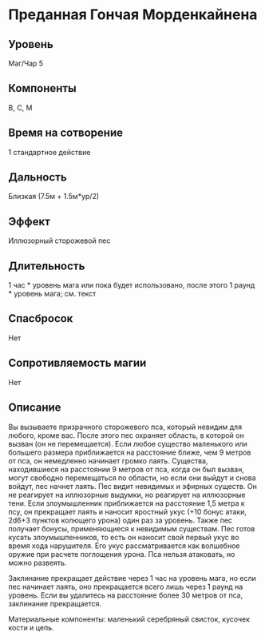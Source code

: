 # Преданная Гончая Морденкайнена

## Уровень
Маг/Чар 5
## Компоненты
В, С, М
## Время на сотворение
1 стандартное действие
## Дальность
Близкая (7.5м + 1.5м*ур/2)
## Эффект
Иллюзорный сторожевой пес
## Длительность
1 час * уровень мага или пока будет использовано, после этого 1 раунд * уровень мага; см. текст
## Спасбросок
Нет
## Сопротивляемость магии
Нет
## Описание
Вы вызываете призрачного сторожевого пса, который невидим для любого, кроме вас. После этого пес охраняет область, в которой он вызван (он не перемещается). Если любое существо маленького или большего размера приближается на расстояние ближе, чем 9 метров от пса, он немедленно начинает громко лаять. Существа, находившиеся на расстоянии 9 метров от пса, когда он был вызван, могут свободно перемещаться по области, но если они выйдут и снова войдут, пес начнет лаять. Пес видит невидимых и эфирных существ. Он не реагирует на иллюзорные выдумки, но реагирует на иллюзорные тени. Если злоумышленник приближается на расстояние 1,5 метра к псу, он прекращает лаять и наносит яростный укус (+10 бонус атаки, 2d6+3 пунктов колющего урона) один раз за уровень. Также пес получает бонусы, применяющиеся к невидимым существам. Пес готов кусать злоумышленников, то есть он наносит свой первый укус во время хода нарушителя. Его укус рассматривается как волшебное оружие при расчете поглощения урона. Пса нельзя атаковать, но можно развеять.

Заклинание прекращает действие через 1 час на уровень мага, но если пес начинает лаять, оно прекращается всего лишь через 1 раунд на уровень. Если вы удалитесь на расстояние более 30 метров от пса, заклинание прекращается.

Материальные компоненты: маленький серебряный свисток, кусочек кости и цепь.